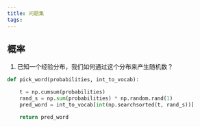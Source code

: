 ```yaml
---
title: 问题集
tags:
---
```



## 概率
1. 已知一个经验分布，我们如何通过这个分布来产生随机数？                                                                                                                            
```python
def pick_word(probabilities, int_to_vocab):

    t = np.cumsum(probabilities)
    rand_s = np.sum(probabilities) * np.random.rand(1)
    pred_word = int_to_vocab[int(np.searchsorted(t, rand_s))]

    return pred_word
```